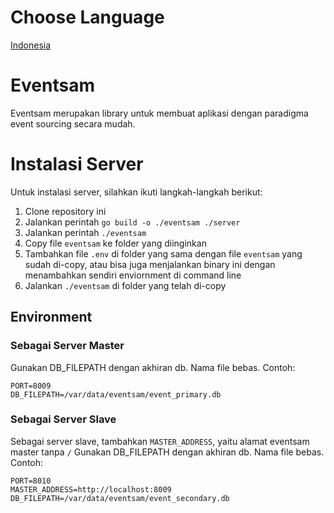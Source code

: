 # Choose Language
[Indonesia](README_ID.md)

# Eventsam
Eventsam merupakan library untuk membuat aplikasi dengan paradigma event sourcing secara mudah. 

# Instalasi Server
Untuk instalasi server, silahkan ikuti langkah-langkah berikut:
1. Clone repository ini
2. Jalankan perintah `go build -o ./eventsam ./server`
3. Jalankan perintah `./eventsam`
4. Copy file `eventsam` ke folder yang diinginkan
5. Tambahkan file `.env` di folder yang sama dengan file `eventsam` yang sudah di-copy, atau bisa juga menjalankan binary ini dengan menambahkan sendiri enviornment di command line
6. Jalankan `./eventsam` di folder yang telah di-copy

## Environment
### Sebagai Server Master
Gunakan DB_FILEPATH dengan akhiran db. Nama file bebas. Contoh:
```
PORT=8009
DB_FILEPATH=/var/data/eventsam/event_primary.db
```
### Sebagai Server Slave
Sebagai server slave, tambahkan `MASTER_ADDRESS`, yaitu alamat eventsam master tanpa `/` Gunakan DB_FILEPATH dengan akhiran db. Nama file bebas. Contoh:
```
PORT=8010
MASTER_ADDRESS=http://localhost:8009
DB_FILEPATH=/var/data/eventsam/event_secondary.db
```